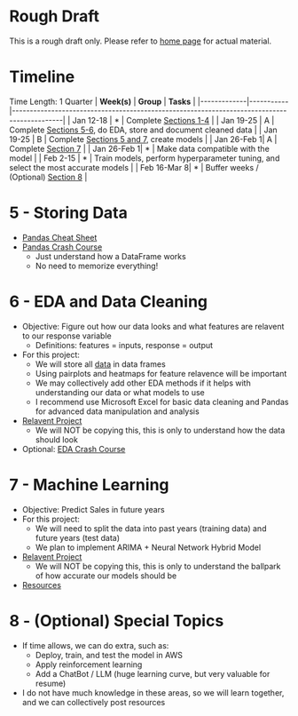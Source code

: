 # Rough Draft
This is a rough draft only. Please refer to [home page](/README.md) for actual material.

# Timeline
Time Length: 1 Quarter
| **Week(s)** | **Group** | **Tasks**                                                                                  |
|-------------|-----------|--------------------------------------------------------------------------------------------|
| Jan 12-18   | *         | Complete [Sections 1-4](/info/README.md)                                                   |
| Jan 19-25   | A         | Complete [Sections 5-6](/info/README.md), do EDA, store and document cleaned data          |
| Jan 19-25   | B         | Complete [Sections 5 and 7](/info/README.md), create models                                |
| Jan 26-Feb 1| A         | Complete [Section 7](/info/README.md)                                                      |
| Jan 26-Feb 1| *         | Make data compatible with the model                                                        |
| Feb 2-15    | *         | Train models, perform hyperparameter tuning, and select the most accurate models           |
| Feb 16-Mar 8| *         | Buffer weeks / (Optional) [Section 8](/info/README.md)                                     |

# 5 - Storing Data
* [Pandas Cheat Sheet](EDA/Pandas_Cheat_Sheet.pdf)
* [Pandas Crash Course](https://www.youtube.com/watch?v=tRKeLrwfUgU&ab_channel=NicholasRenotte)
    * Just understand how a DataFrame works
    * No need to memorize everything!

# 6 - EDA and Data Cleaning
* Objective: Figure out how our data looks and what features are relavent to our response variable
    * Definitions: features = inputs, response = output
* For this project:
    * We will store all [data](/dataset/README.md) in data frames
    * Using pairplots and heatmaps for feature relavence will be important
    * We may collectively add other EDA methods if it helps with understanding our data or what models to use
    * I recommend use Microsoft Excel for basic data cleaning and Pandas for advanced data manipulation and analysis
* [Relavent Project](https://www.kaggle.com/code/yasserh/walmart-sales-prediction-best-ml-algorithms)
    * We will NOT be copying this, this is only to understand how the data should look
* Optional: [EDA Crash Course](https://youtu.be/wPcR9Kmv91g?si=sF7eD7pmOnVdwJen)

# 7 - Machine Learning
* Objective: Predict Sales in future years
* For this project:
    * We will need to split the data into past years (training data) and future years (test data)
    * We plan to implement ARIMA + Neural Network Hybrid Model
* [Relavent Project](https://www.kaggle.com/code/yasserh/walmart-sales-prediction-best-ml-algorithms)
    * We will NOT be copying this, this is only to understand the ballpark of how accurate our models should be
* [Resources](model/README.md)

# 8 - (Optional) Special Topics
* If time allows, we can do extra, such as:
    * Deploy, train, and test the model in AWS
    * Apply reinforcement learning
    * Add a ChatBot / LLM (huge learning curve, but very valuable for resume)
* I do not have much knowledge in these areas, so we will learn together, and we can collectively post resources